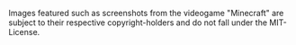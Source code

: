 Images featured such as screenshots from the videogame "Minecraft" are subject to their respective copyright-holders and do not fall under the MIT-License.

